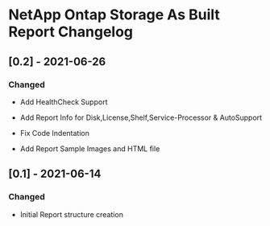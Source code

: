 # NetApp Ontap Storage As Built Report Changelog

## [0.2] - 2021-06-26

### Changed

- Add HealthCheck Support

- Add Report Info for Disk,License,Shelf,Service-Processor & AutoSupport

- Fix Code Indentation

- Add Report Sample Images and HTML file

## [0.1] - 2021-06-14

### Changed

- Initial Report structure creation
